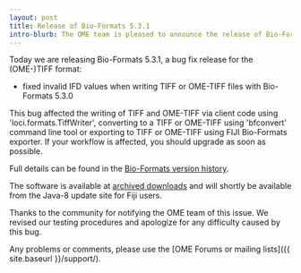 ```yaml
---
layout: post
title: Release of Bio-Formats 5.3.1
intro-blurb: The OME team is pleased to announce the release of Bio-Formats 5.3.1
---
```

Today we are releasing Bio-Formats 5.3.1, a bug fix release for the (OME-)TIFF format:

*  fixed invalid IFD values when writing TIFF or OME-TIFF files with Bio-Formats 5.3.0

This bug affected the writing of TIFF and OME-TIFF via client code using 'loci.formats.TiffWriter', converting to a TIFF or OME-TIFF using 'bfconvert' command line tool or exporting to TIFF or OME-TIFF using FIJI Bio-Formats exporter. If your workflow is affected, you should upgrade as soon as possible.

Full details can be found in the [Bio-Formats version history](https://docs.openmicroscopy.org/bio-formats/5.3.1/about/whats-new.html).

The software is available at [archived downloads](https://downloads.openmicroscopy.org/bio-formats/5.3.1) and will shortly be available from the Java-8 update site for Fiji users.

Thanks to the community for notifying the OME team of this issue. We revised our testing procedures and apologize for any difficulty caused by this bug.

Any problems or comments, please use the [OME Forums or mailing lists]({{ site.baseurl }}/support/).
